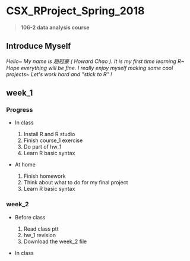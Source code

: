 # CSX_RProject_Spring_2018
> **106-2 data analysis course**

## Introduce Myself
*Hello~ My name is 趙冠豪 ( Howard Chao ).
It is my first time learning R~ Hope everything will be fine.
I really enjoy myself making some cool projects~
Let's work hard and "stick to R" !*


## week_1
### Progress
* In class
  1. Install R and R studio
  2. Finish course_1 exercise
  3. Do part of hw_1
  4. Learn R basic syntax
  
* At home
  1. Finish homework
  2. Think about what to do for my final project
  3. Learn R basic syntax

### week_2
* Before class
  1. Read class ptt
  2. hw_1 revision
  3. Download the week_2 file

* In class




